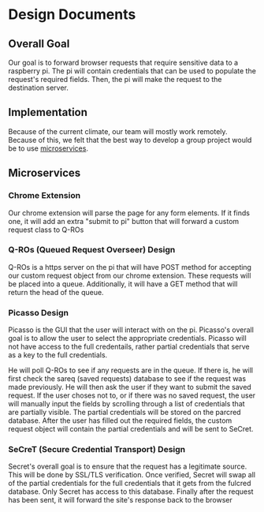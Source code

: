 # Design Documents

## Overall Goal
Our goal is to forward browser requests that require sensitive data to a raspberry pi. The pi will contain credentials that can be used to populate the request's required fields. Then, the pi will make the request to the destination server.

## Implementation
Because of the current climate, our team will mostly work remotely. Because of this, we felt that the best way to develop a group project would be to use [microservices](https://youtu.be/y8OnoxKotPQ).
## Microservices
### Chrome Extension
Our chrome extension will parse the page for any form elements. If it finds one, it will add an extra "submit to pi" button that will forward a custom request class to Q-ROs

### Q-ROs (Queued Request Overseer) Design
Q-ROs is a https server on the pi that will have POST method for accepting our custom request object from our chrome extension. These requests will be placed into a queue. Additionally, it will have a GET method that will return the head of the queue. 

### Picasso Design
Picasso is the GUI that the user will interact with on the pi. Picasso's overall goal is to allow the user to select the appropriate credentials. Picasso will not have access to the full credentails, rather partial credentials that serve as a key to the full credentials. 

He will poll Q-ROs to see if any requests are in the queue. If there is, he will first check the sareq (saved requests) database to see if the request was made previously. He will then ask the user if they want to submit the saved request. If the user choses not to, or if there was no saved request, the user will manually input the fields by scrolling through a list of credentials that are partially visible. The partial credentials will be stored on the parcred database. After the user has filled out the required fields, the custom request object will contain the partial credentials and will be sent to SeCret.

### SeCreT (Secure Credential Transport) Design
Secret's overall goal is to ensure that the request has a legitimate source. This will be done by SSL/TLS verification. Once verified, Secret will swap all of the partial credentials for the full credentials that it gets from the fulcred database. Only Secret has access to this database. Finally after the request has been sent, it will forward the site's response back to the browser

###
